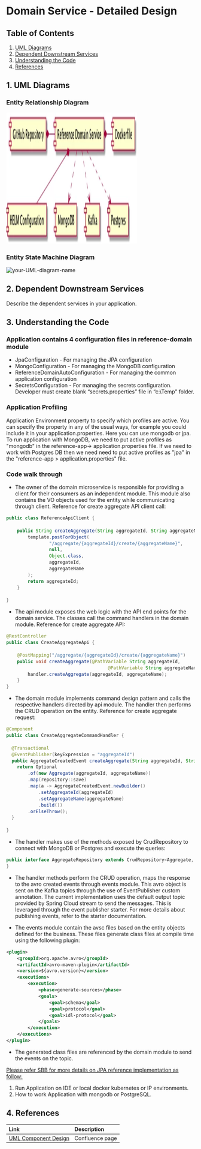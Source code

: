 # Domain Service - Detailed Design

## Table of Contents
1. [UML Diagrams](#1-uml-diagrams)
2. [Dependent Downstream Services](#2-dependent-downstream-services)
3. [Understanding the Code](#3-understanding-the-code)
4. [References](#4-references)

## 1. UML Diagrams
### Entity Relationship Diagram

<img src="images/domain.PNG" width="350" height="350"/>

### Entity State Machine Diagram

![your-UML-diagram-name](https://www.plantuml.com/plantuml/proxy?cache=no&src=https://raw.githubusercontent.com/DeviPriyaRajeswariKotagiri/Testing/master/docs/puml/state-diagram-01.puml)

## 2. Dependent Downstream Services
Describe the dependent services in your application.

## 3. Understanding the Code
### Application contains 4 configuration files in reference-domain module

* JpaConfiguration - For managing the JPA configuration
* MongoConfiguration - For managing the MongoDB configuration
* ReferenceDomainAutoConfiguration - For managing the common application configuration
* SecretsConfiguration - For managing the secrets configuration. Developer must create blank “secrets.properties” file in “c:\\Temp” folder.

###  Application Profiling

Application Environment property to specify which profiles are active. You can specify the property in any of the usual ways, for example you could include it in your application.properties. Here you can use mongodb or jpa. To run application with MongoDB, we need to put active profiles as "mongodb" in the reference-app-> application.properties file. If we need to work with Postgres DB then we need need to put active profiles as "jpa" in the "reference-app > application.properties" file.

###  Code walk through

* The owner of the domain microservice is responsible for providing a client for their consumers as an independent module. This module also contains the VO objects used for the entity while communicating through client.
Reference for create aggregate API client call:

```java
public class ReferenceApiClient {

    public String createAggregate(String aggregateId, String aggregateName) {
        template.postForObject(
                "/aggregate/{aggregateId}/create/{aggregateName}",
                null,
                Object.class,
                aggregateId,
                aggregateName
        );
        return aggregateId;
    }

}
```

* The api module exposes the web logic with the API end points for the domain service. The classes call the command handlers in the domain module.
Reference for create aggregate API:

```java
@RestController
public class CreateAggregateApi {

    @PostMapping("/aggregate/{aggregateId}/create/{aggregateName}")
    public void createAggregate(@PathVariable String aggregateId,
                                      @PathVariable String aggregateName) {
        handler.createAggregate(aggregateId, aggregateName);
    }
}
```

* The domain module implements command design pattern and calls the respective handlers directed by api module. The handler then performs the CRUD operation on the entity.
Reference for create aggregate request:

```java
@Component
public class CreateAggregateCommandHandler {

  @Transactional
  @EventPublisher(keyExpression = "aggregateId")
  public AggregateCreatedEvent createAggregate(String aggregateId, String aggregateName) {
    return Optional
        .of(new Aggregate(aggregateId, aggregateName))
        .map(repository::save)
        .map(a -> AggregateCreatedEvent.newBuilder()
            .setAggregateId(aggregateId)
            .setAggregateName(aggregateName)
            .build())
        .orElseThrow();
  }

}
```

* The handler makes use of the methods exposed by CrudRepository to connect with MongoDB or Postgres and execute the queries:

```java
public interface AggregateRepository extends CrudRepository<Aggregate, String> {
}
```

* The handler methods perform the CRUD operation, maps the response to the avro created events through events module.
This avro object is sent on the Kafka topics through the use of EventPublisher custom annotation.
The current implementation uses the default output topic provided by Spring Cloud stream to send the messages.
This is leveraged through the event publisher starter. For more details about publishing events, refer to the starter documentation.

* The events module contain the avsc files based on the entity objects defined for the business.
These files generate class files at compile time using the following plugin:

```xml
<plugin>
    <groupId>org.apache.avro</groupId>
    <artifactId>avro-maven-plugin</artifactId>
    <version>${avro.version}</version>
    <executions>
        <execution>
            <phase>generate-sources</phase>
            <goals>
                <goal>schema</goal>
                <goal>protocol</goal>
                <goal>idl-protocol</goal>
            </goals>
        </execution>
    </executions>
</plugin>
```

* The generated class files are referenced by the domain module to send the events on the topic.


[Please refer SBB for more details on JPA reference implementation as follow:](https://wawaappdev.atlassian.net/wiki/spaces/EE/pages/804096109/SBB+-+JPA+reference+implementation+for+Postgres)
1. Run Application on IDE or local docker kubernetes or IP environments.
2. How to work Application with mongodb or PostgreSQL.

## 4. References
| Link | Description | 
| :---- | :----------- |
| [UML Component Design](https://wawaappdev.atlassian.net/wiki/spaces/ENTERPRISE/pages/586843021/ABB+-+Business+Service) |  Confluence page|
